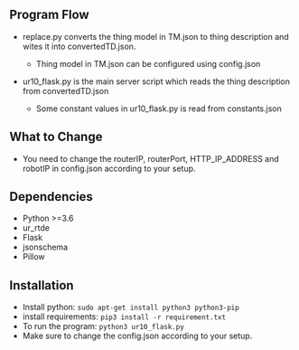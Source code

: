 
## Program Flow
* replace.py converts the thing model in TM.json to thing description and wites it into convertedTD.json.

    * Thing model in TM.json can be configured using config.json 

* ur10_flask.py is the main server script which reads the thing description from convertedTD.json

    * Some constant values in ur10_flask.py is read from constants.json

## What to Change

* You need to change the routerIP, routerPort, HTTP_IP_ADDRESS and robotIP in config.json according to your setup.

## Dependencies

* Python >=3.6
* ur_rtde
* Flask
* jsonschema
* Pillow

## Installation

- Install python: `sudo apt-get install python3 python3-pip`
- install requirements: `pip3 install -r requirement.txt`
- To run the program: `python3 ur10_flask.py`
- Make sure to change the config.json according to your setup.

